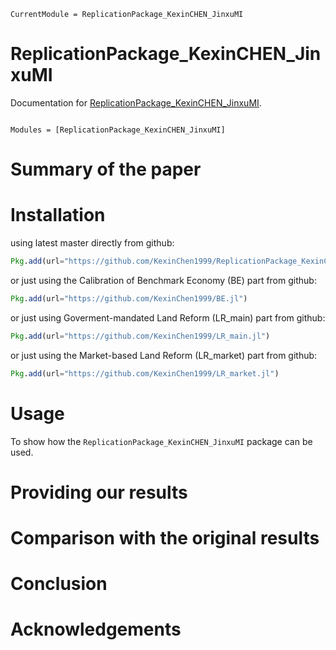 ```@meta
CurrentModule = ReplicationPackage_KexinCHEN_JinxuMI
```

# ReplicationPackage_KexinCHEN_JinxuMI

Documentation for [ReplicationPackage_KexinCHEN_JinxuMI](https://github.com/KexinChen1999/ReplicationPackage_KexinCHEN_JinxuMI.jl).

```@index
```

```@autodocs
Modules = [ReplicationPackage_KexinCHEN_JinxuMI]
```




# Summary of the paper




# Installation

using latest master directly from github:

```julia
Pkg.add(url="https://github.com/KexinChen1999/ReplicationPackage_KexinCHEN_JinxuMI.jl")
```

or just using the Calibration of Benchmark Economy (BE) part from github:
```julia
Pkg.add(url="https://github.com/KexinChen1999/BE.jl")
```

or just using Goverment-mandated Land Reform (LR_main) part from github:
```julia
Pkg.add(url="https://github.com/KexinChen1999/LR_main.jl")
```

or just using the Market-based Land Reform (LR_market) part from github:
```julia
Pkg.add(url="https://github.com/KexinChen1999/LR_market.jl")
```




# Usage

To show how the `ReplicationPackage_KexinCHEN_JinxuMI` package can be used.




# Providing our results




# Comparison with the original results




# Conclusion




# Acknowledgements



